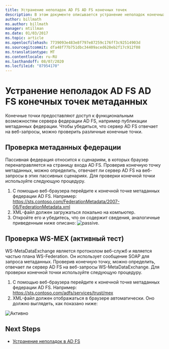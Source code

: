 ```yaml
---
title: Устранение неполадок AD FS AD FS конечных точек
description: В этом документе описывается устранение неполадок конечных точек AD FS
author: billmath
ms.author: billmath
manager: mtillman
ms.date: 01/03/2017
ms.topic: article
ms.openlocfilehash: 7739093e483e8f797e87259c176ff3c92514903d
ms.sourcegitcommit: dfa48f77b751dbc34409aced628eb2f17c912f08
ms.translationtype: MT
ms.contentlocale: ru-RU
ms.lasthandoff: 08/07/2020
ms.locfileid: "87954170"
---
```

# <a name="ad-fs-troubleshooting---ad-fs-metadata-endpoints"></a>Устранение неполадок AD FS AD FS конечных точек метаданных
Конечные точки предоставляют доступ к функциональным возможностям сервера федерации AD FS, например публикации метаданных федерации.  Чтобы убедиться, что сервер AD FS отвечает на веб-запросы, можно проверить различные конечные точки.


## <a name="federation-metadata-test"></a>Проверка метаданных федерации
Пассивная федерация относится к сценариям, в которых браузер перенаправляется на страницу входа AD FS.  Проверив конечную точку метаданных, можно определить, отвечает ли сервер AD FS на веб-запросы в этих пассивных сценариях.  Для проверки конечной точки используйте следующую процедуру.

1.  С помощью веб-браузера перейдите к конечной точке метаданных федерации AD FS.  Например: https://sts.contoso.com/FederationMetadata/2007-06/FederationMetadata.xml
2. XML-файл должен загружаться локально на компьютер.
3. Откройте его и убедитесь, что он содержит сведения, аналогичные приведенным ниже описано: ![ passive.](media/ad-fs-tshoot-endpoints/meta2.png)

## <a name="ws-mex-test-active-test"></a>Проверка WS-MEX (активный тест)
WS-MetaDataExchange является протоколом веб-служб и является частью плана WS-Federation.  Он использует сообщение SOAP для запроса метаданных.  Проверив конечную точку, можно определить, отвечает ли сервер AD FS на веб-запросы WS-MetaDataExchange.  Для проверки конечной точки используйте следующую процедуру.
1.  С помощью веб-браузера перейдите к конечной точке метаданных федерации AD FS.  Например: https://sts.contoso.com/adfs/services/trust/mex
2. XML-файл должен отображаться в браузере автоматически.  Оно должно выглядеть, как показано ниже:

![Активно](media/ad-fs-tshoot-endpoints/meta3.png)


## <a name="next-steps"></a>Next Steps

- [Устранение неполадок в AD FS](ad-fs-tshoot-overview.md)
